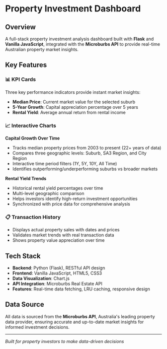 # Property Investment Dashboard

## Overview

A full-stack property investment analysis dashboard built with **Flask** and **Vanilla JavaScript**, integrated with the **Microburbs API** to provide real-time Australian property market insights.

## Key Features

### 📊 KPI Cards

Three key performance indicators provide instant market insights:

- **Median Price**: Current market value for the selected suburb
- **5-Year Growth**: Capital appreciation percentage over 5 years
- **Rental Yield**: Average annual return from rental income

### 📈 Interactive Charts

**Capital Growth Over Time**

- Tracks median property prices from 2003 to present (22+ years of data)
- Compares three geographic levels: Suburb, SA3 Region, and City Region
- Interactive time period filters (1Y, 5Y, 10Y, All Time)
- Identifies outperforming/underperforming suburbs vs broader markets

**Rental Yield Trends**

- Historical rental yield percentages over time
- Multi-level geographic comparison
- Helps investors identify high-return investment opportunities
- Synchronized with price data for comprehensive analysis

### 📋 Transaction History

- Displays actual property sales with dates and prices
- Validates market trends with real transaction data
- Shows property value appreciation over time

## Tech Stack

- **Backend**: Python (Flask), RESTful API design
- **Frontend**: Vanilla JavaScript, HTML5, CSS3
- **Data Visualization**: Chart.js
- **API Integration**: Microburbs Real Estate API
- **Features**: Real-time data fetching, LRU caching, responsive design

## Data Source

All data is sourced from the **Microburbs API**, Australia's leading property data provider, ensuring accurate and up-to-date market insights for informed investment decisions.

---

_Built for property investors to make data-driven decisions_
